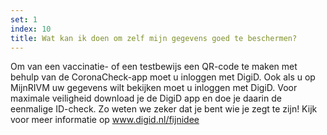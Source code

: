 ```yaml
---
set: 1
index: 10
title: Wat kan ik doen om zelf mijn gegevens goed te beschermen?
---
```

Om van een vaccinatie-  of een testbewijs een QR-code te maken met behulp van de CoronaCheck-app moet u inloggen met DigiD. Ook als u op MijnRIVM uw gegevens wilt bekijken moet u inloggen met DigiD. Voor maximale veiligheid download je de DigiD app en doe je daarin de eenmalige ID-check. Zo weten we zeker dat je bent wie je zegt te zijn! Kijk voor meer informatie op <a href="https://www.digid.nl/fijnidee" target="_blank" rel="noopener noreferrer">www.digid.nl/fijnidee</a>
